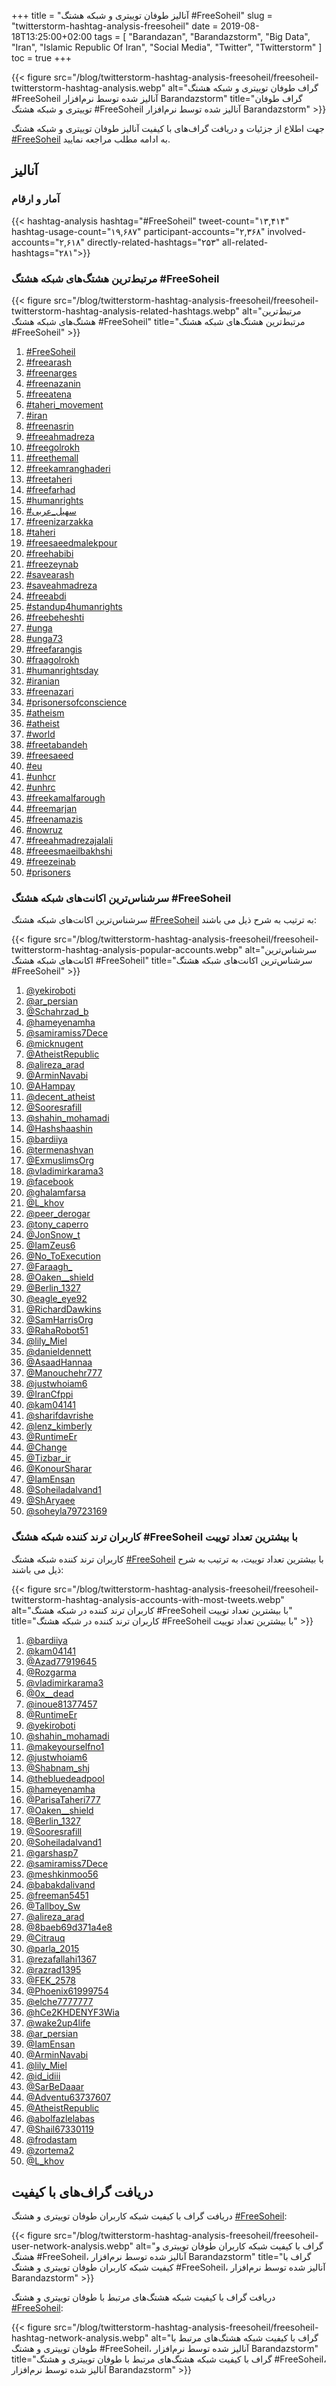 +++
title = "آنالیز طوفان توییتری و شبکه هشتگ #FreeSoheil"
slug = "twitterstorm-hashtag-analysis-freesoheil"
date = 2019-08-18T13:25:00+02:00
tags = [ "Barandazan", "Barandazstorm", "Big Data", "Iran", "Islamic Republic Of Iran", "Social Media", "Twitter", "Twitterstorm" ]
toc = true
+++

{{< figure src="/blog/twitterstorm-hashtag-analysis-freesoheil/freesoheil-twitterstorm-hashtag-analysis.webp" alt="گراف‌ طوفان توییتری و شبکه‌ هشتگ #FreeSoheil آنالیز شده توسط نرم‌افزار Barandazstorm" title="گراف‌ طوفان توییتری و شبکه‌ هشتگ #FreeSoheil آنالیز شده توسط نرم‌افزار Barandazstorm" >}}

جهت اطلاع از جزئیات و دریافت گراف‌های با کیفیت آنالیز طوفان توییتری و شبکه هشتگ [#FreeSoheil](https://twitter.com/hashtag/FreeSoheil?src=hash) به ادامه مطلب مراجعه نمایید.

<!--more-->

## آنالیز

### آمار و ارقام

{{< hashtag-analysis hashtag="#FreeSoheil" tweet-count="۱۳,۴۱۴" hashtag-usage-count="۱۹,۶۸۷" participant-accounts="۲,۳۶۸" involved-accounts="۲,۶۱۸" directly-related-hashtags="۲۵۳" all-related-hashtags="۲۸۱">}}

### مرتبط‌ترین هشتگ‌های شبکه هشتگ #FreeSoheil

{{< figure src="/blog/twitterstorm-hashtag-analysis-freesoheil/freesoheil-twitterstorm-hashtag-analysis-related-hashtags.webp" alt="مرتبط‌ترین هشتگ‌های شبکه هشتگ #FreeSoheil" title="مرتبط‌ترین هشتگ‌های شبکه هشتگ #FreeSoheil" >}}

1. [#FreeSoheil](https://twitter.com/hashtag/FreeSoheil?src=hash)
2. [#freearash](https://twitter.com/hashtag/freearash?src=hash)
3. [#freenarges](https://twitter.com/hashtag/freenarges?src=hash)
4. [#freenazanin](https://twitter.com/hashtag/freenazanin?src=hash)
5. [#freeatena](https://twitter.com/hashtag/freeatena?src=hash)
6. [#taheri_movement](https://twitter.com/hashtag/taheri_movement?src=hash)
7. [#iran](https://twitter.com/hashtag/iran?src=hash)
8. [#freenasrin](https://twitter.com/hashtag/freenasrin?src=hash)
9. [#freeahmadreza](https://twitter.com/hashtag/freeahmadreza?src=hash)
10. [#freegolrokh](https://twitter.com/hashtag/freegolrokh?src=hash)
11. [#freethemall](https://twitter.com/hashtag/freethemall?src=hash)
12. [#freekamranghaderi](https://twitter.com/hashtag/freekamranghaderi?src=hash)
13. [#freetaheri](https://twitter.com/hashtag/freetaheri?src=hash)
14. [#freefarhad](https://twitter.com/hashtag/freefarhad?src=hash)
15. [#humanrights](https://twitter.com/hashtag/humanrights?src=hash)
16. [#سهیل_عربی](https://twitter.com/hashtag/سهیل_عربی?src=hash)
17. [#freenizarzakka](https://twitter.com/hashtag/freenizarzakka?src=hash)
18. [#taheri](https://twitter.com/hashtag/taheri?src=hash)
19. [#freesaeedmalekpour](https://twitter.com/hashtag/freesaeedmalekpour?src=hash)
20. [#freehabibi](https://twitter.com/hashtag/freehabibi?src=hash)
21. [#freezeynab](https://twitter.com/hashtag/freezeynab?src=hash)
22. [#savearash](https://twitter.com/hashtag/savearash?src=hash)
23. [#saveahmadreza](https://twitter.com/hashtag/saveahmadreza?src=hash)
24. [#freeabdi](https://twitter.com/hashtag/freeabdi?src=hash)
25. [#standup4humanrights](https://twitter.com/hashtag/standup4humanrights?src=hash)
26. [#freebeheshti](https://twitter.com/hashtag/freebeheshti?src=hash)
27. [#unga](https://twitter.com/hashtag/unga?src=hash)
28. [#unga73](https://twitter.com/hashtag/unga73?src=hash)
29. [#freefarangis](https://twitter.com/hashtag/freefarangis?src=hash)
30. [#fraagolrokh](https://twitter.com/hashtag/fraagolrokh?src=hash)
31. [#humanrightsday](https://twitter.com/hashtag/humanrightsday?src=hash)
32. [#iranian](https://twitter.com/hashtag/iranian?src=hash)
33. [#freenazari](https://twitter.com/hashtag/freenazari?src=hash)
34. [#prisonersofconscience](https://twitter.com/hashtag/prisonersofconscience?src=hash)
35. [#atheism](https://twitter.com/hashtag/atheism?src=hash)
36. [#atheist](https://twitter.com/hashtag/atheist?src=hash)
37. [#world](https://twitter.com/hashtag/world?src=hash)
38. [#freetabandeh](https://twitter.com/hashtag/freetabandeh?src=hash)
39. [#freesaeed](https://twitter.com/hashtag/freesaeed?src=hash)
40. [#eu](https://twitter.com/hashtag/eu?src=hash)
41. [#unhcr](https://twitter.com/hashtag/unhcr?src=hash)
42. [#unhrc](https://twitter.com/hashtag/unhrc?src=hash)
43. [#freekamalfarough](https://twitter.com/hashtag/freekamalfarough?src=hash)
44. [#freemarjan](https://twitter.com/hashtag/freemarjan?src=hash)
45. [#freenamazis](https://twitter.com/hashtag/freenamazis?src=hash)
46. [#nowruz](https://twitter.com/hashtag/nowruz?src=hash)
47. [#freeahmadrezajalali](https://twitter.com/hashtag/freeahmadrezajalali?src=hash)
48. [#freeesmaeilbakhshi](https://twitter.com/hashtag/freeesmaeilbakhshi?src=hash)
49. [#freezeinab](https://twitter.com/hashtag/freezeinab?src=hash)
50. [#prisoners](https://twitter.com/hashtag/prisoners?src=hash)

### سرشناس‌ترین اکانت‌های شبکه هشتگ #FreeSoheil

سرشناس‌ترین اکانت‌های شبکه هشتگ [#FreeSoheil](https://twitter.com/hashtag/FreeSoheil?src=hash) به ترتیب به شرح ذیل می باشند:

{{< figure src="/blog/twitterstorm-hashtag-analysis-freesoheil/freesoheil-twitterstorm-hashtag-analysis-popular-accounts.webp" alt="سرشناس‌ترین اکانت‌های شبکه هشتگ #FreeSoheil" title="سرشناس‌ترین اکانت‌های شبکه هشتگ #FreeSoheil" >}}

1. [@yekiroboti](https://twitter.com/yekiroboti)
2. [@ar_persian](https://twitter.com/ar_persian)
3. [@Schahrzad_b](https://twitter.com/Schahrzad_b)
4. [@hameyenamha](https://twitter.com/hameyenamha)
5. [@samiramiss7Dece](https://twitter.com/samiramiss7Dece)
6. [@micknugent](https://twitter.com/micknugent)
7. [@AtheistRepublic](https://twitter.com/AtheistRepublic)
8. [@alireza_arad](https://twitter.com/alireza_arad)
9. [@ArminNavabi](https://twitter.com/ArminNavabi)
10. [@AHampay](https://twitter.com/AHampay)
11. [@decent_atheist](https://twitter.com/decent_atheist)
12. [@Sooresrafill](https://twitter.com/Sooresrafill)
13. [@shahin_mohamadi](https://twitter.com/shahin_mohamadi)
14. [@Hashshaashin](https://twitter.com/Hashshaashin)
15. [@bardiiya](https://twitter.com/bardiiya)
16. [@termenashvan](https://twitter.com/termenashvan)
17. [@ExmuslimsOrg](https://twitter.com/ExmuslimsOrg)
18. [@vladimirkarama3](https://twitter.com/vladimirkarama3)
19. [@facebook](https://twitter.com/facebook)
20. [@ghalamfarsa](https://twitter.com/ghalamfarsa)
21. [@L_khov](https://twitter.com/L_khov)
22. [@peer_derogar](https://twitter.com/peer_derogar)
23. [@tony_caperro](https://twitter.com/tony_caperro)
24. [@JonSnow_t](https://twitter.com/JonSnow_t)
25. [@IamZeus6](https://twitter.com/IamZeus6)
26. [@No_ToExecution](https://twitter.com/No_ToExecution)
27. [@Faraagh_](https://twitter.com/Faraagh_)
28. [@Oaken__shield](https://twitter.com/Oaken__shield)
29. [@Berlin_1327](https://twitter.com/Berlin_1327)
30. [@eagle_eye92](https://twitter.com/eagle_eye92)
31. [@RichardDawkins](https://twitter.com/RichardDawkins)
32. [@SamHarrisOrg](https://twitter.com/SamHarrisOrg)
33. [@RahaRobot51](https://twitter.com/RahaRobot51)
34. [@lily_Miel](https://twitter.com/lily_Miel)
35. [@danieldennett](https://twitter.com/danieldennett)
36. [@AsaadHannaa](https://twitter.com/AsaadHannaa)
37. [@Manouchehr777](https://twitter.com/Manouchehr777)
38. [@justwhoiam6](https://twitter.com/justwhoiam6)
39. [@IranCfppi](https://twitter.com/IranCfppi)
40. [@kam04141](https://twitter.com/kam04141)
41. [@sharifdavrishe](https://twitter.com/sharifdavrishe)
42. [@lenz_kimberly](https://twitter.com/lenz_kimberly)
43. [@RuntimeEr](https://twitter.com/RuntimeEr)
44. [@Change](https://twitter.com/Change)
45. [@Tizbar_ir](https://twitter.com/Tizbar_ir)
46. [@KonourSharar](https://twitter.com/KonourSharar)
47. [@IamEnsan](https://twitter.com/IamEnsan)
48. [@Soheiladalvand1](https://twitter.com/Soheiladalvand1)
49. [@ShAryaee](https://twitter.com/ShAryaee)
50. [@soheyla79723169](https://twitter.com/soheyla79723169)

### کاربران ترند کننده شبکه هشتگ #FreeSoheil با بیشترین تعداد توییت

کاربران ترند کننده شبکه هشتگ  [#FreeSoheil](https://twitter.com/hashtag/FreeSoheil?src=hash) با بیشترین تعداد توییت، به ترتیب به شرح ذیل می باشند:

{{< figure src="/blog/twitterstorm-hashtag-analysis-freesoheil/freesoheil-twitterstorm-hashtag-analysis-accounts-with-most-tweets.webp" alt="کاربران ترند کننده در شبکه هشتگ #FreeSoheil با بیشترین تعداد توییت" title="کاربران ترند کننده در شبکه هشتگ #FreeSoheil با بیشترین تعداد توییت" >}}

1. [@bardiiya](https://twitter.com/bardiiya)
2. [@kam04141](https://twitter.com/kam04141)
3. [@Azad77919645](https://twitter.com/Azad77919645)
4. [@Rozgarma](https://twitter.com/Rozgarma)
5. [@vladimirkarama3](https://twitter.com/vladimirkarama3)
6. [@0x__dead](https://twitter.com/0x__dead)
7. [@inoue81377457](https://twitter.com/inoue81377457)
8. [@RuntimeEr](https://twitter.com/RuntimeEr)
9. [@yekiroboti](https://twitter.com/yekiroboti)
10. [@shahin_mohamadi](https://twitter.com/shahin_mohamadi)
11. [@makeyourselfno1](https://twitter.com/makeyourselfno1)
12. [@justwhoiam6](https://twitter.com/justwhoiam6)
13. [@Shabnam_shj](https://twitter.com/Shabnam_shj)
14. [@thebluedeadpool](https://twitter.com/thebluedeadpool)
15. [@hameyenamha](https://twitter.com/hameyenamha)
16. [@ParisaTaheri777](https://twitter.com/ParisaTaheri777)
17. [@Oaken__shield](https://twitter.com/Oaken__shield)
18. [@Berlin_1327](https://twitter.com/Berlin_1327)
19. [@Sooresrafill](https://twitter.com/Sooresrafill)
20. [@Soheiladalvand1](https://twitter.com/Soheiladalvand1)
21. [@garshasp7](https://twitter.com/garshasp7)
22. [@samiramiss7Dece](https://twitter.com/samiramiss7Dece)
23. [@meshkinmoo56](https://twitter.com/meshkinmoo56)
24. [@babakdalivand](https://twitter.com/babakdalivand)
25. [@freeman5451](https://twitter.com/freeman5451)
26. [@Tallboy_Sw](https://twitter.com/Tallboy_Sw)
27. [@alireza_arad](https://twitter.com/alireza_arad)
28. [@8baeb69d371a4e8](https://twitter.com/8baeb69d371a4e8)
29. [@Citrauq](https://twitter.com/Citrauq)
30. [@parla_2015](https://twitter.com/parla_2015)
31. [@rezafallahi1367](https://twitter.com/rezafallahi1367)
32. [@razrad1395](https://twitter.com/razrad1395)
33. [@FEK_2578](https://twitter.com/FEK_2578)
34. [@Phoenix61999754](https://twitter.com/Phoenix61999754)
35. [@elche7777777](https://twitter.com/elche7777777)
36. [@hCe2KHDENYF3Wia](https://twitter.com/hCe2KHDENYF3Wia)
37. [@wake2up4life](https://twitter.com/wake2up4life)
38. [@ar_persian](https://twitter.com/ar_persian)
39. [@IamEnsan](https://twitter.com/IamEnsan)
40. [@ArminNavabi](https://twitter.com/ArminNavabi)
41. [@lily_Miel](https://twitter.com/lily_Miel)
42. [@id_idiii](https://twitter.com/id_idiii)
43. [@SarBeDaaar](https://twitter.com/SarBeDaaar)
44. [@Adventu63737607](https://twitter.com/Adventu63737607)
45. [@AtheistRepublic](https://twitter.com/AtheistRepublic)
46. [@abolfazlelabas](https://twitter.com/abolfazlelabas)
47. [@Shail67330119](https://twitter.com/Shail67330119)
48. [@frodastam](https://twitter.com/frodastam)
49. [@zortema2](https://twitter.com/zortema2)
50. [@L_khov](https://twitter.com/L_khov)

## دریافت گراف‌های با کیفیت

دریافت گراف با کیفیت شبکه کاربران‌ طوفان توییتری و هشتگ [#FreeSoheil](https://twitter.com/hashtag/FreeSoheil?src=hash):

{{< figure src="/blog/twitterstorm-hashtag-analysis-freesoheil/freesoheil-user-network-analysis.webp" alt="گراف با کیفیت شبکه کاربران‌ طوفان توییتری و هشتگ #FreeSoheil، آنالیز شده توسط نرم‌افزار Barandazstorm" title="گراف با کیفیت شبکه کاربران‌ طوفان توییتری و هشتگ #FreeSoheil، آنالیز شده توسط نرم‌افزار Barandazstorm" >}}

دریافت گراف با کیفیت شبکه هشتگ‌های مرتبط با طوفان توییتری و هشتگ [#FreeSoheil](https://twitter.com/hashtag/FreeSoheil?src=hash):

{{< figure src="/blog/twitterstorm-hashtag-analysis-freesoheil/freesoheil-hashtag-network-analysis.webp" alt="گراف با کیفیت شبکه هشتگ‌های مرتبط با طوفان توییتری و هشتگ #FreeSoheil، آنالیز شده توسط نرم‌افزار Barandazstorm" title="گراف با کیفیت شبکه هشتگ‌های مرتبط با طوفان توییتری و هشتگ #FreeSoheil، آنالیز شده توسط نرم‌افزار Barandazstorm" >}}
